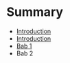 # Summary

* [Introduction](README.md)
* [Introduction](intromd.md)
* [Bab 1](instalasi.md)
* Bab 2

